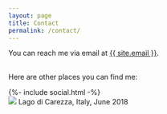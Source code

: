 ```yaml
---
layout: page
title: Contact
permalink: /contact/
---
```

You can reach me via email at <a class="u-email" href="mailto:{{ site.email }}">{{ site.email }}</a>. <br> <br>

Here are other places you can find me:

<div class="social-links">
  {%- include social.html -%}
</div>

<div class="hero">
  	<img class="feature-img" src="{{ 'assets/lagodicarezza.jpg' | relative_url }}" />
  	Lago di Carezza, Italy, June 2018
</div>
